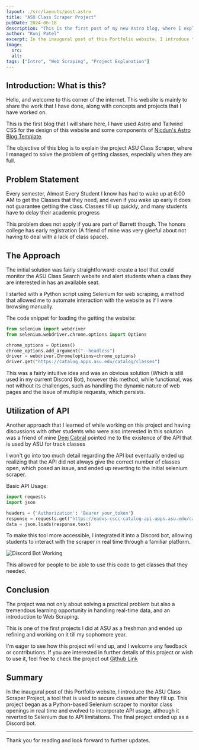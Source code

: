 ```yaml
---
layout: ./src/layouts/post.astro
title: "ASU Class Scraper Project"
pubDate: 2024-06-18
description: "This is the first post of my new Astro blog, where I explain the working of this project"
author: "Kunj Patel"
excerpt: In the inaugural post of this Portfolio website, I introduce the ASU Class Scraper Project, a tool that is used to secure classes after they fill up. This project began as a Python-based Selenium scraper to monitor class openings in real time and evolved to incorporate API usage, although it reverted to Selenium due to API limitations. The final project ended up as a Discord bot.
image:
  src:
  alt:
tags: ["Intro", "Web Scraping", "Project Explanation"]
---
```


## Introduction: What is this?

Hello, and welcome to this corner of the internet. This website is mainly to share the work that I have done, along with concepts and projects that I have worked on.

This is the first blog that I will share here, I have used Astro and Tailwind CSS for the design of this website and some components of [Nicdun's Astro Blog Template](https://github.com/nicdun/astro-tech-blog/tree/main).

The objective of this blog is to explain the project ASU Class Scraper, where I managed to solve the problem of getting classes, especially when they are full.

## Problem Statement

Every semester, Almost Every Student I know has had to wake up at 6:00 AM to get the Classes that they need, and even if you wake up early it does not guarantee getting the class. Classes fill up quickly, and many students have to delay their academic progress

This problem does not apply if you are part of Barrett though. The honors college has early registration (A friend of mine was very gleeful about not having to deal with a lack of class space).

## The Approach

The initial solution was fairly straightforward: create a tool that could monitor the ASU Class Search website and alert students when a class they are interested in has an available seat. 

I started with a Python script using Selenium for web scraping, a method that allowed me to automate interaction with the website as if I were browsing manually.

The code snippet for loading the getting the website:

```python
from selenium import webdriver
from selenium.webdriver.chrome.options import Options

chrome_options = Options()
chrome_options.add_argument("--headless")
driver = webdriver.Chrome(options=chrome_options)
driver.get("https://catalog.apps.asu.edu/catalog/classes")
```

This was a fairly intuitive idea and was an obvious solution (Which is still used in my current Discord Bot), however this method, while functional, was not without its challenges, such as handling the dynamic nature of web pages and the issue of multiple requests, which persists.

## Utilization of API

Another approach that I learned of while working on this project and having discussions with other students who were also interested in this solution was a friend of mine [Deej Cabral](https://github.com/DeejC04) pointed me to the existence of the API that is used by ASU for track classes

I won't go into too much detail regarding the API but eventually ended up realizing that the API did not always give the correct number of classes open, which posed an issue, and ended up reverting to the initial selenium scraper.

Basic API Usage:
```python
import requests
import json

headers = {'Authorization': 'Bearer your_token'}
response = requests.get("https://eadvs-cscc-catalog-api.apps.asu.edu/catalog-microservices/api/v1/search/classes", headers=headers)
data = json.loads(response.text)
```

To make this tool more accessible, I integrated it into a Discord bot, allowing students to interact with the scraper in real time through a familiar platform. 

![Discord Bot Working](Astro_Website/public/image_blog/discord_bot.png)

This allowed for people to be able to use this code to get classes that they needed.

## Conclusion 

The project was not only about solving a practical problem but also a tremendous learning opportunity in handling real-time data, and an introduction to Web Scraping.

This is one of the first projects I did at ASU as a freshman and ended up refining and working on it till my sophomore year. 

I'm eager to see how this project will end up, and I welcome any feedback or contributions. If you are interested in further details of this project or wish to use it, feel free to check the project out [Github Link](https://github.com/KunjVPatel/ASU-Class-Searcher/tree/main)

## Summary

In the inaugural post of this Portfolio website, I introduce the ASU Class Scraper Project, a tool that is used to secure classes after they fill up. This project began as a Python-based Selenium scraper to monitor class openings in real time and evolved to incorporate API usage, although it reverted to Selenium due to API limitations. The final project ended up as a Discord bot.

---
Thank you for reading and look forward to further updates.